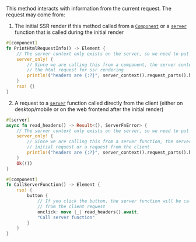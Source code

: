 This method interacts with information from the current request. The request may come from:

1. The initial SSR render if this method called from a [`Component`](dioxus_lib::prelude::component) or a [`server`](crate::prelude::server) function that is called during the initial render

```rust
#[component]
fn PrintHtmlRequestInfo() -> Element {
    // The server context only exists on the server, so we need to put it behind a server_only! config
    server_only! {
        // Since we are calling this from a component, the server context that is returned will be from
        // the html request for ssr rendering
        println!("headers are {:?}", server_context().request_parts().headers);
    }
    rsx! {}
}
```

2. A request to a [`server`](crate::prelude::server) function called directly from the client (either on desktop/mobile or on the web frontend after the initial render)

```rust
#[server]
async fn read_headers() -> Result<(), ServerFnError> {
    // The server context only exists on the server, so we need to put it behind a server_only! config
    server_only! {
        // Since we are calling this from a server function, the server context that is may be from the
        // initial request or a request from the client
        println!("headers are {:?}", server_context().request_parts().headers);
    }
    Ok(())
}

#[component]
fn CallServerFunction() -> Element {
    rsx! {
        button {
            // If you click the button, the server function will be called and the server context will be
            // from the client request
            onclick: move |_| read_headers().await,
            "Call server function"
        }
    }
}
```
